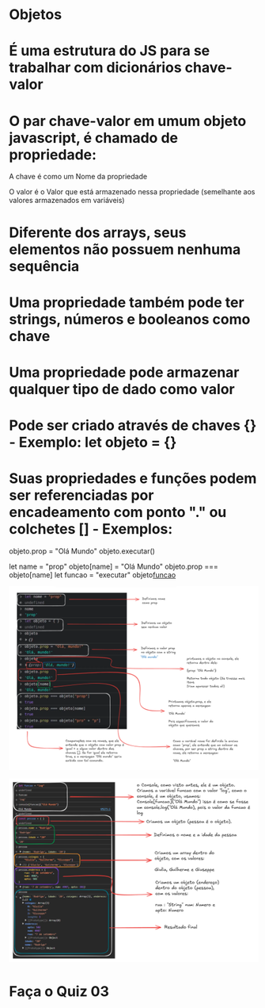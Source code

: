 # Objetos

# É uma estrutura do JS para se trabalhar com dicionários chave-valor

# O par chave-valor em umum objeto javascript, é chamado de propriedade:

A chave é como um Nome da propriedade

O valor é o Valor que está armazenado nessa propriedade (semelhante aos valores armazenados em variáveis)

# Diferente dos arrays, seus elementos não possuem nenhuma sequência 

# Uma propriedade também pode ter strings, números e booleanos como chave

# Uma propriedade pode armazenar qualquer tipo de dado como valor

# Pode ser criado através de chaves {} - Exemplo: let objeto = {}

# Suas propriedades e funções podem ser referenciadas por encadeamento com ponto "." ou colchetes [] - Exemplos:

objeto.prop = "Olá Mundo"
objeto.executar()

let name = "prop"
objeto[name] = "Olá Mundo"
objeto.prop === objeto[name]
let funcao = "executar"
objeto[funcao]()

![Foto explicativa 01](image.png)

![Foto explicativa 02](image-1.png)

# Faça o Quiz 03